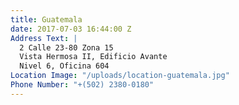 ```yaml
---
title: Guatemala
date: 2017-07-03 16:44:00 Z
Address Text: |
  2 Calle 23-80 Zona 15
  Vista Hermosa II, Edificio Avante
  Nivel 6, Oficina 604
Location Image: "/uploads/location-guatemala.jpg"
Phone Number: "+(502) 2380-0180"
---
```


